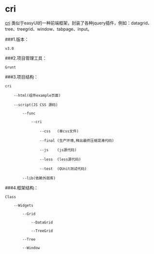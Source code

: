cri
==============
[cri](http://zhouzy.github.io/cri/) 类似于easyUI的一种前端框架，封装了各种jquery插件，例如：datagrid、tree、treegrid、window、tabpage、input。

###1.版本：

    v3.0

###2.项目管理工具：

    Grunt

###3.项目结构：

    cri

        --html(组件example页面)

        --script(JS CSS 源码)

            --func

                --cri

                    --css   (单css文件)

                    --final (生产环境,释出最终压缩混淆代码)

                    --js    (js源代码)

                    --less  (less源代码)

                    --test  (QUnit测试代码)

            --lib(依赖外部库)

###4.框架结构：

    Class

        --Widgets

            --Grid

                --DataGrid

                --TreeGrid

            --Tree

            --Window
